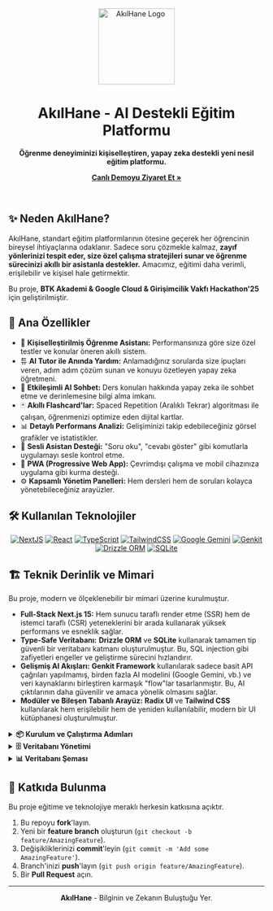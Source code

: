 <div align="center">
  <img src="https://i.imgur.com/your-logo-image-url.png" alt="AkılHane Logo" width="150">
  <h1>AkılHane - AI Destekli Eğitim Platformu</h1>
  <p>
    <strong>Öğrenme deneyiminizi kişiselleştiren, yapay zeka destekli yeni nesil eğitim platformu.</strong>
  </p>
  <p>
    <a href="https://your-live-demo-url.com"><strong>Canlı Demoyu Ziyaret Et »</strong></a>
  </p>
  <br>
</div>

<!-- Optional: Add a GIF of the app in action -->
<!-- <div align="center">
  <img src="https://i.imgur.com/your-demo-gif-url.gif" alt="AkılHane Demo GIF">
</div> -->

## ✨ Neden AkılHane?

AkılHane, standart eğitim platformlarının ötesine geçerek her öğrencinin bireysel ihtiyaçlarına odaklanır. Sadece soru çözmekle kalmaz, **zayıf yönlerinizi tespit eder, size özel çalışma stratejileri sunar ve öğrenme sürecinizi akıllı bir asistanla destekler.** Amacımız, eğitimi daha verimli, erişilebilir ve kişisel hale getirmektir.

Bu proje, **BTK Akademi & Google Cloud & Girişimcilik Vakfı Hackathon'25** için geliştirilmiştir.

## 🚀 Ana Özellikler

-   🧠 **Kişiselleştirilmiş Öğrenme Asistanı:** Performansınıza göre size özel testler ve konular öneren akıllı sistem.
-   튜 **AI Tutor ile Anında Yardım:** Anlamadığınız sorularda size ipuçları veren, adım adım çözüm sunan ve konuyu özetleyen yapay zeka öğretmeni.
-   💬 **Etkileşimli AI Sohbet:** Ders konuları hakkında yapay zeka ile sohbet etme ve derinlemesine bilgi alma imkanı.
-   🃏 **Akıllı Flashcard'lar:** Spaced Repetition (Aralıklı Tekrar) algoritması ile çalışan, öğrenmenizi optimize eden dijital kartlar.
-   📊 **Detaylı Performans Analizi:** Gelişiminizi takip edebileceğiniz görsel grafikler ve istatistikler.
-   🎤 **Sesli Asistan Desteği:** "Soru oku", "cevabı göster" gibi komutlarla uygulamayı sesle kontrol etme.
-   📱 **PWA (Progressive Web App):** Çevrimdışı çalışma ve mobil cihazınıza uygulama gibi kurma desteği.
-   ⚙️ **Kapsamlı Yönetim Panelleri:** Hem dersleri hem de soruları kolayca yönetebileceğiniz arayüzler.

## 🛠️ Kullanılan Teknolojiler

<div align="center">
  <a href="https://nextjs.org/" target="_blank"><img src="https://img.shields.io/badge/Next.js-000000?style=for-the-badge&logo=next.js&logoColor=white" alt="NextJS"></a>
  <a href="https://react.dev/" target="_blank"><img src="https://img.shields.io/badge/React-20232A?style=for-the-badge&logo=react&logoColor=61DAFB" alt="React"></a>
  <a href="https://www.typescriptlang.org/" target="_blank"><img src="https://img.shields.io/badge/TypeScript-007ACC?style=for-the-badge&logo=typescript&logoColor=white" alt="TypeScript"></a>
  <a href="https://tailwindcss.com/" target="_blank"><img src="https://img.shields.io/badge/Tailwind_CSS-38B2AC?style=for-the-badge&logo=tailwind-css&logoColor=white" alt="TailwindCSS"></a>
  <a href="https://cloud.google.com/vertex-ai/docs/generative-ai/gemini/gemini-api" target="_blank"><img src="https://img.shields.io/badge/Google_Gemini-8A2BE2?style=for-the-badge&logo=google-gemini&logoColor=white" alt="Google Gemini"></a>
  <a href="https://firebase.google.com/docs/genkit" target="_blank"><img src="https://img.shields.io/badge/Genkit-FFCA28?style=for-the-badge&logo=firebase&logoColor=black" alt="Genkit"></a>
  <a href="https://orm.drizzle.team/" target="_blank"><img src="https://img.shields.io/badge/Drizzle_ORM-C5F74F?style=for-the-badge" alt="Drizzle ORM"></a>
  <a href="https://www.sqlite.org/index.html" target="_blank"><img src="https://img.shields.io/badge/SQLite-07405E?style=for-the-badge&logo=sqlite&logoColor=white" alt="SQLite"></a>
</div>

## 🏗️ Teknik Derinlik ve Mimari

Bu proje, modern ve ölçeklenebilir bir mimari üzerine kurulmuştur.

-   **Full-Stack Next.js 15:** Hem sunucu taraflı render etme (SSR) hem de istemci taraflı (CSR) yeteneklerini bir arada kullanarak yüksek performans ve esneklik sağlar.
-   **Type-Safe Veritabanı:** **Drizzle ORM** ve **SQLite** kullanarak tamamen tip güvenli bir veritabanı katmanı oluşturulmuştur. Bu, SQL injection gibi zafiyetleri engeller ve geliştirme sürecini hızlandırır.
-   **Gelişmiş AI Akışları:** **Genkit Framework** kullanılarak sadece basit API çağrıları yapılmamış, birden fazla AI modelini (Google Gemini, vb.) ve veri kaynaklarını birleştiren karmaşık "flow"lar tasarlanmıştır. Bu, AI çıktılarının daha güvenilir ve amaca yönelik olmasını sağlar.
-   **Modüler ve Bileşen Tabanlı Arayüz:** **Radix UI** ve **Tailwind CSS** kullanılarak hem erişilebilir hem de yeniden kullanılabilir, modern bir UI kütüphanesi oluşturulmuştur.

<details>
<summary><b>📦 Kurulum ve Çalıştırma Adımları</b></summary>
<br>

1.  **Projeyi klonlayın:**
    ```bash
    git clone https://github.com/your-username/akilhane.git
    cd akilhane
    ```
2.  **Bağımlılıkları yükleyin:**
```bash
npm install
```
3.  **`.env.local` dosyasını oluşturun:** `.env.example` dosyasını kopyalayarak kendi Google AI anahtarınızı ekleyin.
    ```
    GOOGLE_API_KEY=your_google_api_key_here
    ```
4.  **Veritabanını hazırlayın ve başlatın:**
```bash
npm run db:generate
npm run db:init
```
5.  **Geliştirme sunucusunu başlatın:**
```bash
npm run dev
```
6.  Tarayıcınızda `http://localhost:9002` adresini açın.

</details>

<details>
<summary><b>🗄️ Veritabanı Yönetimi</b></summary>
<br>

-   **Migration Oluşturma:** Şemada değişiklik yaptığınızda yeni bir migration dosyası oluşturur.
```bash
npm run db:generate
```
-   **Migration'ları Uygulama:** Oluşturulan migration'ları veritabanına uygular.
```bash
npm run db:migrate
```
-   **Veritabanı Studio:** Veritabanını görsel bir arayüzde incelemek için.
```bash
npm run db:studio
```
</details>

<details>
<summary><b>📊 Veritabanı Şeması</b></summary>
<br>

-   **users**: Kullanıcı bilgileri
-   **subjects**: Ders konuları ve detayları
-   **questions**: Soru bankası, seçenekler ve açıklamalar
-   **quiz_results**: Kullanıcıların test sonuçları
-   **performance_analytics**: Konu bazlı performans analizleri
-   **ai_recommendations**: Kişiselleştirilmiş AI ders/konu önerileri
-   **flashcard_progress**: Flashcard'ların öğrenilme durumu

</details>

## 🤝 Katkıda Bulunma

Bu proje eğitime ve teknolojiye meraklı herkesin katkısına açıktır.

1.  Bu repoyu **fork**'layın.
2.  Yeni bir **feature branch** oluşturun (`git checkout -b feature/AmazingFeature`).
3.  Değişikliklerinizi **commit**'leyin (`git commit -m 'Add some AmazingFeature'`).
4.  Branch'inizi **push**'layın (`git push origin feature/AmazingFeature`).
5.  Bir **Pull Request** açın.

---
<div align="center">
  <p><strong>AkılHane</strong> - Bilginin ve Zekanın Buluştuğu Yer.</p>
</div>

